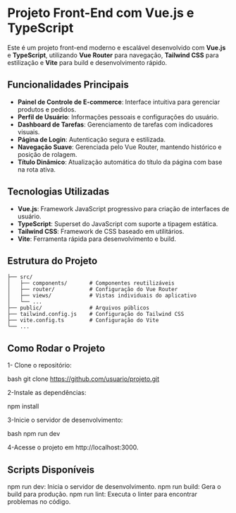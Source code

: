 # Projeto Front-End com Vue.js e TypeScript  

Este é um projeto front-end moderno e escalável desenvolvido com **Vue.js** e **TypeScript**, utilizando **Vue Router** para navegação, **Tailwind CSS** para estilização e **Vite** para build e desenvolvimento rápido.  

## Funcionalidades Principais  
- **Painel de Controle de E-commerce**: Interface intuitiva para gerenciar produtos e pedidos.  
- **Perfil de Usuário**: Informações pessoais e configurações do usuário.  
- **Dashboard de Tarefas**: Gerenciamento de tarefas com indicadores visuais.  
- **Página de Login**: Autenticação segura e estilizada.  
- **Navegação Suave**: Gerenciada pelo Vue Router, mantendo histórico e posição de rolagem.  
- **Título Dinâmico**: Atualização automática do título da página com base na rota ativa.  

## Tecnologias Utilizadas  
- **Vue.js**: Framework JavaScript progressivo para criação de interfaces de usuário.  
- **TypeScript**: Superset do JavaScript com suporte a tipagem estática.  
- **Tailwind CSS**: Framework de CSS baseado em utilitários.  
- **Vite**: Ferramenta rápida para desenvolvimento e build.  

## Estrutura do Projeto  
```plaintext
├── src/  
│   ├── components/       # Componentes reutilizáveis  
│   ├── router/           # Configuração do Vue Router  
│   ├── views/            # Vistas individuais do aplicativo  
│   └── ...  
├── public/               # Arquivos públicos  
├── tailwind.config.js    # Configuração do Tailwind CSS  
├── vite.config.ts        # Configuração do Vite  
└── ...
```
## Como Rodar o Projeto
1- Clone o repositório:

bash
git clone https://github.com/usuario/projeto.git

2-Instale as dependências:

npm install

3-Inicie o servidor de desenvolvimento:

bash
npm run dev

4-Acesse o projeto em http://localhost:3000.

## Scripts Disponíveis
npm run dev: Inicia o servidor de desenvolvimento.
npm run build: Gera o build para produção.
npm run lint: Executa o linter para encontrar problemas no código.

